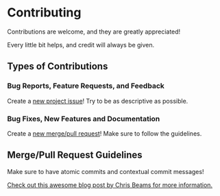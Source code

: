 # Contributing

Contributions are welcome, and they are greatly appreciated!

Every little bit helps, and credit will always be given.

## Types of Contributions

### Bug Reports, Feature Requests, and Feedback

Create a [new project issue][1]! Try to be as descriptive as possible.

### Bug Fixes, New Features and Documentation

Create a [new merge/pull request][2]! Make sure to follow the guidelines.

## Merge/Pull Request Guidelines

Make sure to have atomic commits and contextual commit messages!

[Check out this awesome blog post by Chris Beams for more information.][3]

[1]: https://github.com/NathanUrwin/lock/issues/new
[2]: https://github.com/NathanUrwin/lock/compare
[3]: http://chris.beams.io/posts/git-commit/

